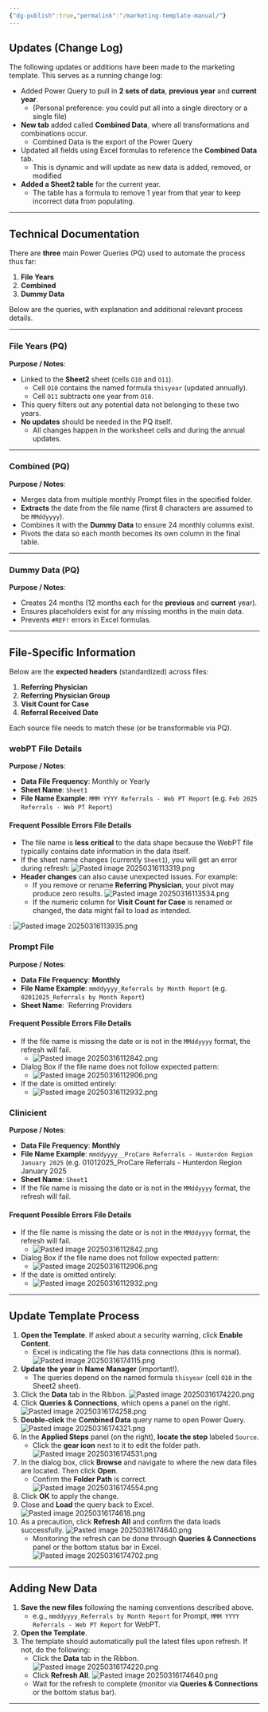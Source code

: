 ```yaml
---
{"dg-publish":true,"permalink":"/marketing-template-manual/"}
---
```


## Updates (Change Log)

The following updates or additions have been made to the marketing template. This serves as a running change log:

- Added Power Query to pull in **2 sets of data**, **previous year** and **current year**.
    - (Personal preference: you could put all into a single directory or a single file)
- **New tab** added called **Combined Data**, where all transformations and combinations occur.
    - Combined Data is the export of the Power Query
- Updated all fields using Excel formulas to reference the **Combined Data** tab.
    - This is dynamic and will update as new data is added, removed, or modified
- **Added a Sheet2 table**  for the current year.
    - The table has a formula to remove 1 year from that year to keep incorrect data from populating.

---

## Technical Documentation

There are **three** main Power Queries (PQ) used to automate the process thus far:

1. **File Years**
2. **Combined**
3. **Dummy Data**

Below are the queries, with explanation and additional relevant process details.

---

### File Years (PQ)

**Purpose / Notes**:

- Linked to the **Sheet2** sheet (cells `O10` and `O11`).
    - Cell `O10` contains the named formula `thisyear` (updated annually).
    - Cell `O11` subtracts one year from `O10`.
- This query filters out any potential data not belonging to these two years.
- **No updates** should be needed in the PQ itself.
    - All changes happen in the worksheet cells and during the annual updates.

---

### Combined (PQ)

**Purpose / Notes**:

- Merges data from multiple monthly Prompt files in the specified folder.
- **Extracts** the date from the file name (first 8 characters are assumed to be `MMddyyyy`).
- Combines it with the **Dummy Data** to ensure 24 monthly columns exist.
- Pivots the data so each month becomes its own column in the final table.

---
### Dummy Data (PQ)

**Purpose / Notes**:

- Creates 24 months (12 months each for the **previous** and **current** year).
- Ensures placeholders exist for any missing months in the main data.
- Prevents `#REF!` errors in Excel formulas.

---

## File-Specific Information

Below are the **expected headers** (standardized) across files:

1. **Referring Physician**
2. **Referring Physician Group**
3. **Visit Count for Case**
4. **Referral Received Date**

Each source file needs to match these (or be transformable via PQ).

### webPT File Details

**Purpose / Notes**:

- **Data File Frequency**: Monthly or Yearly
- **Sheet Name**: `Sheet1`
- **File Name Example**: `MMM YYYY Referrals - Web PT Report` (e.g. `Feb 2025 Referrals - Web PT Report`)


#### Frequent Possible Errors File Details

- The file name is **less critical** to the data shape because the WebPT file typically contains date information in the data itself.
- If the sheet name changes (currently `Sheet1`), you will get an error during refresh:
![Pasted image 20250316113319.png](/img/user/Pasted%20image%2020250316113319.png)
- **Header changes** can also cause unexpected issues. For example:
    - If you remove or rename **Referring Physician**, your pivot may produce zero results.
![Pasted image 20250316113534.png](/img/user/Pasted%20image%2020250316113534.png)
    - If the numeric column for **Visit Count for Case** is renamed or changed, the data might fail to load as intended.

: ![Pasted image 20250316113935.png](/img/user/Pasted%20image%2020250316113935.png)

### Prompt File

**Purpose / Notes**:

- **Data File Frequency**: **Monthly**
- **File Name Example**: `mmddyyyy_Referrals by Month Report` (e.g. `02012025_Referrals by Month Report`)
- **Sheet Name**: `Referring Providers

#### Frequent Possible Errors File Details
- If the file name is missing the date or is not in the `MMddyyyy` format, the refresh will fail.
    - ![Pasted image 20250316112842.png](/img/user/Pasted%20image%2020250316112842.png)
- Dialog Box if the file name does not follow expected pattern:
    - ![Pasted image 20250316112906.png](/img/user/Pasted%20image%2020250316112906.png)
- If the date is omitted entirely:
    - ![Pasted image 20250316112932.png](/img/user/Pasted%20image%2020250316112932.png)




### Clinicient

**Purpose / Notes**:

- **Data File Frequency**: **Monthly**
- **File Name Example**: `mmddyyyy__ProCare Referrals - Hunterdon Region January 2025` (e.g. 01012025_ProCare Referrals - Hunterdon Region January 2025
- **Sheet Name**: `Sheet1`
- If the file name is missing the date or is not in the `MMddyyyy` format, the refresh will fail.

#### Frequent Possible Errors File Details
- If the file name is missing the date or is not in the `MMddyyyy` format, the refresh will fail.
    - ![Pasted image 20250316112842.png](/img/user/Pasted%20image%2020250316112842.png)
- Dialog Box if the file name does not follow expected pattern:
    - ![Pasted image 20250316112906.png](/img/user/Pasted%20image%2020250316112906.png)
- If the date is omitted entirely:
    - ![Pasted image 20250316112932.png](/img/user/Pasted%20image%2020250316112932.png)


---

## Update Template Process

1. **Open the Template**. If asked about a security warning, click **Enable Content**.
    - Excel is indicating the file has data connections (this is normal).
![Pasted image 20250316174115.png](/img/user/Pasted%20image%2020250316174115.png)
2. **Update the year** in **Name Manager** (important!).
    - The queries depend on the named formula `thisyear` (cell `O10` in the Sheet2 sheet).
3. Click the **Data** tab in the Ribbon.
![Pasted image 20250316174220.png](/img/user/Pasted%20image%2020250316174220.png)
4. Click **Queries & Connections**, which opens a panel on the right.
![Pasted image 20250316174258.png](/img/user/Pasted%20image%2020250316174258.png)
5. **Double-click** the **Combined Data** query name to open Power Query.
![Pasted image 20250316174321.png](/img/user/Pasted%20image%2020250316174321.png)
6. In the **Applied Steps** panel (on the right), **locate the step** labeled `Source`.
    - Click the **gear icon** next to it to edit the folder path.
![Pasted image 20250316174531.png](/img/user/Pasted%20image%2020250316174531.png)
7. In the dialog box, click **Browse** and navigate to where the new data files are located. Then click **Open**.
    - Confirm the **Folder Path** is correct.
![Pasted image 20250316174554.png](/img/user/Pasted%20image%2020250316174554.png)
8. Click **OK** to apply the change.
9. Close and **Load** the query back to Excel.
![Pasted image 20250316174618.png](/img/user/Pasted%20image%2020250316174618.png)
10. As a precaution, click **Refresh All** and confirm the data loads successfully.
![Pasted image 20250316174640.png](/img/user/Pasted%20image%2020250316174640.png)
    - Monitoring the refresh can be done through **Queries & Connections** panel or the bottom status bar in Excel.
![Pasted image 20250316174702.png](/img/user/Pasted%20image%2020250316174702.png)
---

## Adding New Data

1. **Save the new files** following the naming conventions described above.
    - e.g., `mmddyyyy_Referrals by Month Report` for Prompt, `MMM YYYY Referrals - Web PT Report` for WebPT.
2. **Open the Template**.
3. The template should automatically pull the latest files upon refresh. If not, do the following:
    - Click the **Data** tab in the Ribbon.
![Pasted image 20250316174220.png](/img/user/Pasted%20image%2020250316174220.png)
    - Click **Refresh All**.
![Pasted image 20250316174640.png](/img/user/Pasted%20image%2020250316174640.png)
    - Wait for the refresh to complete (monitor via **Queries & Connections** or the bottom status bar).

---
